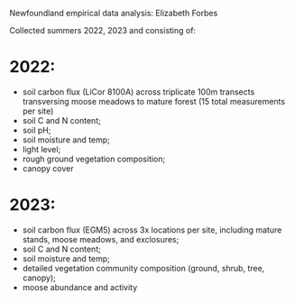 Newfoundland empirical data analysis: Elizabeth Forbes

Collected summers 2022, 2023 and consisting of:
# 2022: 
- soil carbon flux (LiCor 8100A) across triplicate 100m transects transversing moose meadows to mature forest (15 total measurements per site)
- soil C and N content;
- soil pH;
- soil moisture and temp;
- light level;
- rough ground vegetation composition;
- canopy cover
# 2023: 
- soil carbon flux (EGM5) across 3x locations per site, including mature stands, moose meadows, and exclosures;
- soil C and N content;
- soil moisture and temp;
- detailed vegetation community composition (ground, shrub, tree, canopy);
- moose abundance and activity
